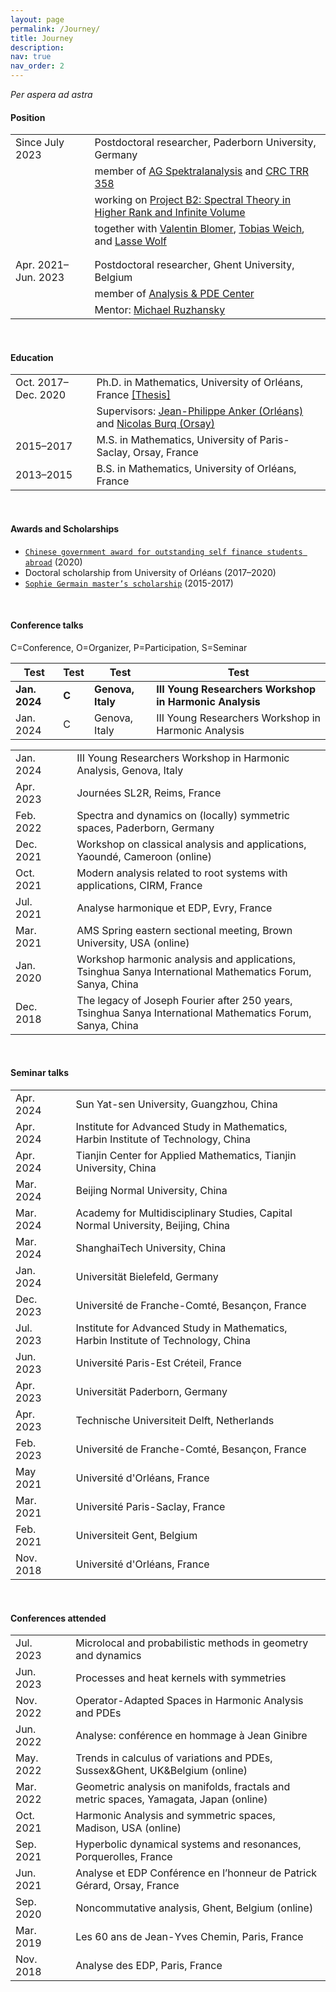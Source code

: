 ```yaml
---
layout: page
permalink: /Journey/
title: Journey
description: 
nav: true
nav_order: 2
---
```


_Per aspera ad astra_

#### Position

<table style="table-layout:fixed;">
<tr>           
  <td width="300"> Since July 2023 </td>
  <td width="10"> </td>
  <td width="1500">
    Postdoctoral researcher, Paderborn University, Germany</td>
</tr>
<tr>           
  <td width="150"> </td>
  <td width="10"> </td>
  <td width="1500">
    member of <a href="https://math.uni-paderborn.de/en/ag/research-group-spectral-analysis">AG Spektralanalysis</a>
           and
          <a href="https://trr358.math.uni-bielefeld.de/Pages/aboutUs">CRC TRR 358</a></td>
</tr> 
<tr>           
  <td width="150"> </td>
  <td width="10"> </td>
  <td width="1500">
    working on 
          <a href="https://trr358.math.uni-bielefeld.de/projects/view/B2">Project B2: Spectral Theory in Higher Rank and Infinite Volume</a></td>
</tr> 
<tr>           
  <td width="150"> </td>
  <td width="10"> </td>
  <td width="1500">
    together with 
          <a href="https://www.math.uni-bonn.de/people/blomer/">Valentin Blomer</a>,
          <a href="https://math.uni-paderborn.de/ag/arbeitsgruppe-spektralanalysis/">Tobias Weich</a>,
          and <a href="https://www.uni-paderborn.de/person/45027">Lasse Wolf</a></td>
</tr> 
<tr>           
  <td width="150"> </td>
  <td width="10"> </td>
  <td width="1500"> </td>
</tr> 
<tr>           
  <td width="150"> </td>
  <td width="10"> </td>
  <td width="1500"> </td>
</tr> 
<tr>           
  <td width="300"> Apr. 2021–Jun. 2023 </td>
  <td width="10"> </td>
  <td width="1500">
    Postdoctoral researcher, Ghent University, Belgium</td>
</tr>
<tr>           
  <td width="150"> </td>
  <td width="10"> </td>
  <td width="1500">
    member of <a href="https://analysis-pde.org/">Analysis & PDE Center</a></td>
</tr> 
<tr>           
  <td width="150"> </td>
  <td width="10"> </td>
  <td width="1500">
    Mentor: <a href="https://ruzhansky.org">Michael Ruzhansky</a></td>
</tr>  
</table>

<br>

#### Education

<table style="table-layout:fixed;">
<tr>           
  <td width="300">Oct. 2017–Dec. 2020</td>
  <td width="10"> </td>
  <td width="1500">
    Ph.D. in Mathematics, University of Orléans, France
    <a href='https://tel.archives-ouvertes.fr/tel-03042468v2/document'>[Thesis]</a></td>
</tr>
<tr>           
  <td width="150"> </td>
  <td width="10"> </td>
  <td width="1500">Supervisors:
    <a href='https://www.idpoisson.fr/anker/'>Jean-Philippe Anker (Orléans)</a> and
    <a href='https://www.imo.universite-paris-saclay.fr/~nb/'>Nicolas Burq (Orsay)</a></td>
</tr>

<tr>           
  <td width="300">2015–2017</td>
  <td width="10"> </td>
  <td width="1500">M.S. in Mathematics, University of Paris-Saclay, Orsay, France</td>
</tr>  

<tr>           
  <td width="300">2013–2015</td>
  <td width="10"> </td>
  <td width="1500">B.S. in Mathematics, University of Orléans, France</td>
</tr>
</table>

<br>

#### Awards and Scholarships

- [`Chinese government award for outstanding self finance students abroad`](https://en.wikipedia.org/wiki/Chinese_government_award_for_outstanding_self_finance_students_abroad) (2020)
- Doctoral scholarship from University of Orléans (2017–2020)
- [`Sophie Germain master’s scholarship`](https://www.fondation-hadamard.fr/en/our-programs/transversal-programs/graduate-program/) (2015-2017) 

<br>

#### Conference talks

C=Conference, O=Organizer, P=Participation, S=Seminar

| Test | Test | Test | Test |
|----------|----------|----------|----------|
| **Jan. 2024** | **C** | **Genova, Italy** | **III Young Researchers Workshop in Harmonic Analysis** |
| Jan. 2024 | C | Genova, Italy | III Young Researchers Workshop in Harmonic Analysis |


<table style="table-layout:fixed;">
<tr>           
  <td width="150">Jan. 2024</td>
  <td width="10"> </td>
  <td width="1500"> III Young Researchers Workshop in Harmonic Analysis, Genova, Italy</td>
</tr>
<tr>           
  <td width="150">Apr. 2023</td>
  <td width="10"> </td>
  <td width="1500"> Journées SL2R, Reims, France</td>
</tr>
<tr>           
  <td width="150">Feb. 2022</td>
  <td width="10"> </td>
  <td width="1500">Spectra and dynamics on (locally) symmetric spaces, Paderborn, Germany</td>
</tr>
<tr>           
  <td width="150">Dec. 2021</td>
  <td width="10"> </td>
  <td width="1500">Workshop on classical analysis and applications, Yaoundé, Cameroon (online)</td>
</tr>
<tr>           
  <td width="150">Oct. 2021</td>
  <td width="10"> </td>
  <td width="1500">Modern analysis related to root systems with applications, CIRM, France</td>
</tr>  
<tr>           
  <td width="150">Jul. 2021</td>
  <td width="10"> </td>
  <td width="1500">Analyse harmonique et EDP, Evry, France</td>
</tr>  
<tr>           
  <td width="150">Mar. 2021</td>
  <td width="10"> </td>
  <td width="1500">AMS Spring eastern sectional meeting, Brown University, USA (online)</td>
</tr>  
<tr>           
  <td width="150">Jan. 2020</td>
  <td width="10"> </td>
  <td width="1500">Workshop harmonic analysis and applications, Tsinghua Sanya International Mathematics Forum, Sanya, China</td>
</tr>
<tr>           
  <td width="150">Dec. 2018</td>
  <td width="10"> </td>
  <td width="1500">The legacy of Joseph Fourier after 250 years, Tsinghua Sanya International Mathematics Forum, Sanya, China</td>
</tr>    
</table>

<br>

#### Seminar talks

<table style="table-layout:fixed;">
<tr>           
  <td width="150">Apr. 2024</td>
  <td width="10"> </td>
  <td width="1500"> Sun Yat-sen University, Guangzhou, China</td>
</tr>
<tr>           
  <td width="150">Apr. 2024</td>
  <td width="10"> </td>
  <td width="1500"> Institute for Advanced Study in Mathematics, Harbin Institute of Technology, China</td>
</tr>
<tr>           
  <td width="150">Apr. 2024</td>
  <td width="10"> </td>
  <td width="1500"> Tianjin Center for Applied Mathematics, Tianjin University, China</td>
</tr>
<tr>           
  <td width="150">Mar. 2024</td>
  <td width="10"> </td>
  <td width="1500"> Beijing Normal University, China</td>
</tr>
<tr>           
  <td width="150">Mar. 2024</td>
  <td width="10"> </td>
  <td width="1500"> Academy for Multidisciplinary Studies, Capital Normal University, Beijing, China</td>
</tr>
<tr>           
  <td width="150">Mar. 2024</td>
  <td width="10"> </td>
  <td width="1500"> ShanghaiTech University, China</td>
</tr>
<tr>           
  <td width="150">Jan. 2024</td>
  <td width="10"> </td>
  <td width="1500"> Universität Bielefeld, Germany</td>
</tr>
<tr>           
  <td width="150">Dec. 2023</td>
  <td width="10"> </td>
  <td width="1500"> Université de Franche-Comté, Besançon, France</td>
</tr>
<tr>           
  <td width="150">Jul. 2023</td>
  <td width="10"> </td>
  <td width="1500"> Institute for Advanced Study in Mathematics, Harbin Institute of Technology, China</td>
</tr>
<tr>           
  <td width="150">Jun. 2023</td>
  <td width="10"> </td>
  <td width="1500"> Université Paris-Est Créteil, France</td>
</tr>
<tr>           
  <td width="150">Apr. 2023</td>
  <td width="10"> </td>
  <td width="1500"> Universität Paderborn, Germany</td>
</tr>
<tr>           
  <td width="150">Apr. 2023</td>
  <td width="10"> </td>
  <td width="1500"> Technische Universiteit Delft, Netherlands</td>
</tr>
<tr>           
  <td width="150">Feb. 2023</td>
  <td width="10"> </td>
  <td width="1500"> Université de Franche-Comté, Besançon, France</td>
</tr>
<tr>           
  <td width="150">May 2021</td>
  <td width="10"> </td>
  <td width="1500"> Université d'Orléans, France</td>
</tr>
<tr>           
  <td width="150">Mar. 2021</td>
  <td width="10"> </td>
  <td width="1500"> Université Paris-Saclay, France</td>
</tr>
<tr>           
  <td width="150">Feb. 2021</td>
  <td width="10"> </td>
  <td width="1500"> Universiteit Gent, Belgium</td>
</tr>
<tr>           
  <td width="150">Nov. 2018</td>
  <td width="10"> </td>
  <td width="1500"> Université d'Orléans, France</td>
</tr>  
</table>

<br>

#### Conferences attended

<table style="table-layout:fixed;">
<tr>           
  <td width="150">Jul. 2023</td>
  <td width="10"> </td>
  <td width="1500"> Microlocal and probabilistic methods in geometry and dynamics</td>
</tr>
<tr>           
  <td width="150">Jun. 2023</td>
  <td width="10"> </td>
  <td width="1500"> Processes and heat kernels with symmetries</td>
</tr>
<tr>           
  <td width="150">Nov. 2022</td>
  <td width="10"> </td>
  <td width="1500">	Operator-Adapted Spaces in Harmonic Analysis and PDEs</td>
</tr>
<tr>           
  <td width="150">Jun. 2022</td>
  <td width="10"> </td>
  <td width="1500">	Analyse: conférence en hommage à Jean Ginibre</td>
</tr>
<tr>           
  <td width="150">May. 2022</td>
  <td width="10"> </td>
  <td width="1500">Trends in calculus of variations and PDEs, Sussex&Ghent, UK&Belgium (online)</td>
</tr>
<tr>           
  <td width="150">Mar. 2022</td>
  <td width="10"> </td>
  <td width="1500">Geometric analysis on manifolds, fractals and metric spaces, Yamagata, Japan (online)</td>
</tr>
<tr>           
  <td width="150">Oct. 2021</td>
  <td width="10"> </td>
  <td width="1500">Harmonic Analysis and symmetric spaces, Madison, USA (online)</td>
</tr>
<tr>           
  <td width="150">Sep. 2021</td>
  <td width="10"> </td>
  <td width="1500">Hyperbolic dynamical systems and resonances, Porquerolles, France</td>
</tr>
<tr>           
  <td width="150">Jun. 2021</td>
  <td width="10"> </td>
  <td width="1500">Analyse et EDP Conférence en l’honneur de Patrick Gérard, Orsay, France</td>
</tr>
<tr>           
  <td width="150">Sep. 2020</td>
  <td width="10"> </td>
  <td width="1500">Noncommutative analysis, Ghent, Belgium (online)</td>
</tr>  
<tr>           
  <td width="150">Mar. 2019</td>
  <td width="10"> </td>
  <td width="1500">Les 60 ans de Jean-Yves Chemin, Paris, France</td>
</tr>
<tr>           
  <td width="150">Nov. 2018</td>
  <td width="10"> </td>
  <td width="1500">Analyse des EDP, Paris, France</td>
</tr>
</table>

